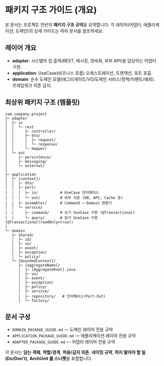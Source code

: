 # 패키지 구조 가이드 (개요)

본 문서는 프로젝트 전반의 **패키지 구조 규약**을 요약합니다. 각 레이어(어댑터, 애플리케이션, 도메인)의 상세 가이드는 하위 문서를 참조하세요.

## 레이어 개요
- **adapter**: 시스템의 입·출력(REST, 메시징, 영속화, 외부 API)을 담당하는 어댑터 구현.
- **application**: UseCase(비즈니스 흐름) 오케스트레이션, 트랜잭션, 포트 호출.
- **domain**: 순수 도메인 모델(애그리게이트/VO/도메인 서비스/정책/이벤트/예외). 프레임워크 의존 금지.

## 최상위 패키지 구조 (템플릿)
```
com.company.project
├─ adapter
│  ├─ in
│  │  └─ rest
│  │     ├─ controller/
│  │     ├─ dto/
│  │     │  ├─ request/
│  │     │  └─ response/
│  │     └─ mapper/
│  └─ out
│     ├─ persistence/
│     ├─ messaging/
│     └─ external/
│
├─ application
│  ├─ [context]/
│  │  ├─ dto/
│  │  ├─ port/
│  │  │  ├─ in/          # UseCase 인터페이스
│  │  │  └─ out/         # 외부 의존 (DB, API, Cache 등)
│  │  ├─ assembler/      # Command → Domain 변환기
│  │  └─ service/
│  │     ├─ command/     # 쓰기 UseCase 구현 (@Transactional)
│  │     └─ query/       # 읽기 UseCase 구현 (@Transactional(readOnly=true))
│
└─ domain
   ├─ shared/
   │  ├─ id/
   │  ├─ vo/
   │  ├─ event/
   │  ├─ exception/
   │  └─ policy/
   └─ [boundedContext]/
      ├─ [aggregateName]/
      │  ├─ [AggregateRoot].java
      │  ├─ vo/
      │  ├─ event/
      │  ├─ exception/
      │  ├─ policy/
      │  ├─ service/
      │  ├─ repository/   # 인터페이스(Port-Out)
      │  └─ factory/
```

## 문서 구성
- `DOMAIN_PACKAGE_GUIDE.md` — 도메인 레이어 전용 규약
- `APPLICATION_PACKAGE_GUIDE.md` — 애플리케이션 레이어 전용 규약
- `ADAPTER_PACKAGE_GUIDE.md` — 어댑터 레이어 전용 규약

각 문서는 **담는 객체**, **역할/경계**, **허용/금지 의존**, **네이밍 규약**, **하지 말아야 할 일(Do/Don't)**, **ArchUnit 룰 스니펫**을 포함합니다.
